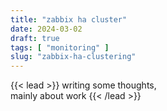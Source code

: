 ```yaml
---
title: "zabbix ha cluster"
date: 2024-03-02
draft: true
tags: [ "monitoring" ]
slug: "zabbix-ha-clustering"
---
```


<!-- prologue -->

{{< lead >}}
writing some thoughts,  
mainly about work
{{< /lead >}}

<!-- source -->

<!--
https://siddhesh.substack.com/p/projects
-->

<!-- article -->
